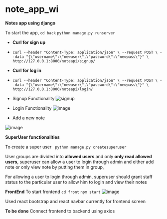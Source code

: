 # note_app_wi

**Notes app using django**

To start the app, 
```cd back```
```python manage.py runserver```
+ **Curl for sign up**
+ ``` curl --header "Content-Type: application/json" \ --request POST \ --data "{\"username\":\"newuser\",\"password\":\"newpass\"}" \ http://127.0.0.1:8000/noteapi/signup/ ```

+ **Curl for log in**
+ ``` curl --header "Content-Type: application/json" \ --request POST \ --data "{\"username\":\"newuser\",\"password\":\"newpass\"}" \ http://127.0.0.1:8000/noteapi/login/ ```

+ Signup Functionality
![signup](https://user-images.githubusercontent.com/39771769/224467200-2f997ade-97f6-4d45-a22e-b394fc6dae9d.JPG)

+ Login Functionality
![image](https://user-images.githubusercontent.com/39771769/224467228-ffba0d05-2ecd-42df-a7b8-6d42eb3c3b29.png)

+ Add a new note

![image](https://user-images.githubusercontent.com/39771769/224467313-a661a58d-4af2-43cf-b6ff-3ef90514bd3b.png)

**SuperUser functionalities**

To create a super user
``` python manage.py createsuperuser```

User groups are divided into **allowed users** and only **only read allowed users**, superuser can allow a user to login through admin and either add note or only view note by putting them in group,

For allowing a user to login through admin, superuser should grant staff status to the particular user to allow him to login and view their notes

**FrontEnd**
To start frontend 
```cd front``` 
```npm start```
![image](https://user-images.githubusercontent.com/39771769/224469974-117ca27f-c0e5-4b0e-a03d-cdb59c4c2ae3.png)

Used react bootstrap and react navbar currently for frontend screen

**To be done**
Connect frontend to backend using axios
